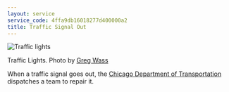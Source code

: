 ```yaml
---
layout: service
service_code: 4ffa9db16018277d400000a2
title: Traffic Signal Out
---
```

![Traffic lights](http://farm9.staticflickr.com/8186/8099989456_ee3769b534_n.jpg "Traffic lights. Photo by Greg Wass")

<figcaption>
Traffic Lights. Photo by <a href="http://www.flickr.com/photos/62077150@N06/8099989456/">Greg Wass</a>
</figcaption>

When a traffic signal goes out, the [Chicago Department of Transportation](http://www.cityofchicago.org/city/en/depts/cdot.html) dispatches a team to repair it.
